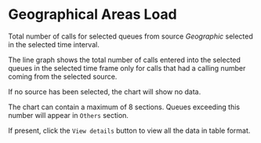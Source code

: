 # Geographical Areas Load

Total number of calls for selected queues from source *Geographic*
selected in the selected time interval.

The line graph shows the total number of calls entered into the selected queues
in the selected time frame only for calls that had a calling number
coming from the selected source.

If no source has been selected, the chart will show no data.

The chart can contain a maximum of 8 sections. Queues exceeding this number
will appear in `Others` section.

If present, click the `View details` button to view all the data
in table format.
